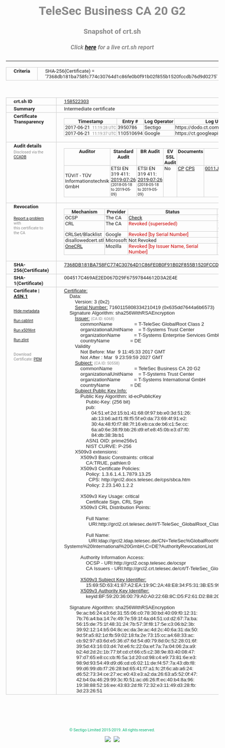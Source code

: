 # TeleSec Business CA 20 G2
### Snapshot of crt.sh
##### Click [here](https://crt.sh/?q=7368DB181BA758FC774C30764D1C86FE0B0F91B02F855B1520FCCDB76D9D0275) for a live crt.sh report

---
<!DOCTYPE HTML PUBLIC "-//W3C//DTD HTML 4.0 Transitional//EN">
<HTML>
<HEAD>
  <META http-equiv="Content-Type" content="text/html; charset=UTF-8">
  <TITLE>crt.sh | 7368db181ba758fc774c30764d1c86fe0b0f91b02f855b1520fccdb76d9d0275</TITLE>
  <META name="description" content="Free CT Log Certificate Search Tool from Sectigo (formerly Comodo CA)">
  <META name="keywords" content="crt.sh, CT, Certificate Transparency, Certificate Search, SSL Certificate, Sectigo, Comodo CA">
  <LINK href="//fonts.googleapis.com/css?family=Roboto+Mono|Roboto:400,400i,700,700i" rel="stylesheet">
  <STYLE type="text/css">
    a {
      white-space: nowrap;
    }
    body {
      color: #888888;
      font: 12pt Roboto, sans-serif;
      padding-top: 10px;
      text-align: center
    }
    form {
      margin: 0px
    }
    span {
      border-radius: 10px
    }
    span.heading {
      color: #888888;
      font: 12pt Roboto, sans-serif
    }
    span.title {
      background-color: #00B373;
      color: #FFFFFF;
      font: bold 18pt Roboto, sans-serif;
      padding: 0px 5px
    }
    span.text {
      color: #888888;
      font: 10pt Roboto, sans-serif
    }
    span.whiteongrey {
      background-color: #D9D9D6;
      color: #FFFFFF;
      font: bold 18pt Roboto, sans-serif;
      padding: 0px 5px
    }
    table {
      border-collapse: collapse;
      color: #222222;
      font: 10pt Roboto, sans-serif;
      margin-left: auto;
      margin-right: auto
    }
    table.options {
      border: none;
      margin-left: 10px
    }
    td, th {
      border: 1px solid #CCCCCC;
      padding: 0px 2px;
      text-align: left;
      vertical-align: top
    }
    td.outer, th.outer {
      border: 1px solid #CCCCCC;
      padding: 2px 20px;
      text-align: left
    }
    th.heading {
      color: #888888;
      font: bold italic 12pt Roboto, sans-serif;
      padding: 20px 0px 0px;
      text-align: center
    }
    th.options, td.options {
      border: none;
      vertical-align: middle
    }
    td.text {
      font: 10pt "Roboto Mono", sans-serif;
      padding: 2px 20px
    }
    td.heading {
      border: none;
      color: #888888;
      font: 12pt Roboto, sans-serif;
      padding-top: 20px;
      text-align: center
    }
    table.lint td, th {
      text-align: center
    }
    .button {
      background-color: #00B373;
      border-radius: 10px;
      color: #FFFFFF;
      font: bold 13pt Roboto, sans-serif
    }
    .copyright {
      font: 8pt Roboto, sans-serif;
      color: #00B373
    }
    .input {
      border: 1px solid #888888;
      font-weight: bold;
      text-align: center
    }
    .small {
      font: 8pt Roboto, sans-serif;
      color: #888888
    }
    .error {
      background-color: #FFDFDF;
      color: #CC0000;
      font-weight: bold
    }
    .fatal {
      background-color: #0000AA;
      color: #FFFFFF;
      font-weight: bold
    }
    .notice {
      background-color: #FFFFDF;
      color: #606000
    }
    .warning {
      background-color: #FFEFDF;
      color: #DF6000
    }
  </STYLE>
</HEAD>
<BODY>

<TABLE>
  <TR>
    <TH class="outer">Criteria</TH>
    <TD class="outer">SHA-256(Certificate) = '7368db181ba758fc774c30764d1c86fe0b0f91b02f855b1520fccdb76d9d0275'</TD>
  </TR>
</TABLE>
<BR>
<TABLE>
  <TR>
    <TH class="outer">crt.sh ID</TH>
    <TD class="outer"><A href="?id=158522303">158522303</A></TD>
  </TR>
  <TR>
    <TH class="outer">Summary</TH>
    <TD class="outer">Intermediate certificate</TD>
  </TR>
  <TR>
    <TH class="outer">Certificate<BR>Transparency</TH>
    <TD class="outer">
<TABLE class="options" style="margin-left:0px">
  <TR>
    <TH>Timestamp</TH>
    <TH>Entry #</TH>
    <TH>Log Operator</TH>
    <TH>Log URL</TH>
  </TR>
  <TR>
    <TD>2017-06-21&nbsp; <FONT class="small">11:19:28 UTC</FONT></TD>
    <TD>3950786</TD>
    <TD>Sectigo</TD>
    <TD>https://dodo.ct.comodo.com</TD>
  </TR>
  <TR>
    <TD>2017-06-21&nbsp; <FONT class="small">11:19:37 UTC</FONT></TD>
    <TD>110510694</TD>
    <TD>Google</TD>
    <TD>https://ct.googleapis.com/rocketeer</TD>
  </TR>
</TABLE>
    </TD>
  </TR>
  <TR>
    <TH class="outer">Audit details<BR>
      <DIV class="small" style="padding-top:3px">Disclosed via the
        <A href="//ccadb-public.secure.force.com/mozilla/PublicAllIntermediateCerts" target="_blank">CCADB</A></DIV>
    </TH>
    <TD class="outer">
<TABLE class="options" style="margin-left:0px">
  <TR>
    <TH>Auditor</TH>
    <TH>Standard Audit</TH>
    <TH>BR Audit</TH>
    <TH>EV SSL Audit</TH>
    <TH>Documents</TH>
    <TH>CCADB</TH>
    <TH>Root Owner / Certificate</TH>
  </TR>
  <TR>
    <TD style="vertical-align:middle">TÜViT - TÜV Informationstechnik GmbH</TD>
    <TD>ETSI EN 319 411:
      <A href="https://www.tuvit.de/fileadmin/Content/TUV_IT/zertifikate/en/AA2019072602_T-TeleSec-GlobalRoot-Class-2_V1.0_s.pdf" target="_blank">2019-07-26</A>
      <BR><FONT style="font-size:8pt">(2018-05-18 to 2019-05-09)</FONT></TD>
    <TD>ETSI EN 319 411:
      <A href="https://www.tuvit.de/fileadmin/Content/TUV_IT/zertifikate/en/AA2019072602_T-TeleSec-GlobalRoot-Class-2_V1.0_s.pdf" target="_blank">2019-07-26</A>
      <BR><FONT style="font-size:8pt">(2018-05-18 to 2019-05-09)</FONT></TD>
    <TD>No    <TD>
      <A href="http://sbca.telesec.de/cps/cps2.pdf" target="blank">CP</A>
      <A href="http://sbca.telesec.de/cps/cps2.pdf" target="blank">CPS</A>
    </TD>
    <TD><A href="//ccadb.force.com/0011J000018KoM8QAK" target="_blank">0011J000018KoM8QAK</A></TD>
    <TD><A href="/?id=8733622">T-Systems International GmbH (Deutsche Telekom)</A></TD>
  </TR>
</TABLE>
    </TD>
  </TR>
  <TR>
    <TH class="outer">Revocation<BR><BR>
      <DIV class="small" style="padding-top:3px"><A href="?id=158522303&opt=problemreporting">Report a problem</A> with<BR>this certificate to the CA</DIV></TH>
    <TD class="outer">
      <TABLE class="options" style="margin-left:0px">
        <TR>
          <TH>Mechanism</TH>
          <TH>Provider</TH>
          <TH>Status</TH>
          <TH>Revocation Date</TH>
          <TH>Last Observed in CRL</TH>
          <TH>Last Checked <SPAN style="color:#CC0000;vertical-align:middle;font-size:70%;font-weight:normal">(Error)</SPAN></TH>
        </TR>
        <TR>
          <TD>OCSP</TD>
          <TD>The CA</TD>
          <TD><A href="?id=158522303&opt=ocsp">Check</A></TD>
          <TD><SPAN style="color:#888888">?</SPAN></TD>
          <TD><SPAN style="color:#888888">n/a</SPAN></TD>
          <TD><SPAN style="color:#888888">?</SPAN></TD>
        </TR>
        <TR>
          <TD>CRL</TD>
          <TD>The CA</TD>
          <TD><SPAN style="color:#CC0000">Revoked (superseded)</SPAN></TD><TD>2019-02-12&nbsp; <FONT class="small">12:38:58 UTC</FONT></TD><TD>2019-10-30&nbsp; <FONT class="small">17:38:52 UTC</FONT></TD><TD>2019-12-04&nbsp; <FONT class="small">20:05:09 UTC</FONT></TD>
        </TR>
        <TR>
          <TD>CRLSet/Blacklist</TD>
          <TD>Google</TD>
          <TD><SPAN style="color:#CC0000">Revoked [by Serial Number]</SPAN></TD>
          <TD><SPAN style="color:#888888">n/a</SPAN></TD>
          <TD><SPAN style="color:#888888">n/a</SPAN></TD>
          <TD><SPAN style="color:#888888">n/a</SPAN></TD>
        </TR>
        <TR>
          <TD>disallowedcert.stl</TD>
          <TD>Microsoft</TD>
          <TD>Not Revoked</TD>
          <TD><SPAN style="color:#888888">n/a</SPAN></TD>
          <TD><SPAN style="color:#888888">n/a</SPAN></TD>
          <TD><SPAN style="color:#888888">n/a</SPAN></TD>
        </TR>
        <TR>
          <TD><A href="/mozilla-onecrl" target="_blank">OneCRL</A></TD>
          <TD>Mozilla</TD>
          <TD><SPAN style="color:#CC0000">Revoked [by Issuer Name, Serial Number]</SPAN></TD><TD><SPAN style="color:#888888">Unknown</SPAN></TD>
          <TD><SPAN style="color:#888888">n/a</SPAN></TD>
          <TD><SPAN style="color:#888888">n/a</SPAN></TD>
        </TR>
      </TABLE>
    </TD>
  </TR>
  <TR>
    <TH class="outer">SHA-256(Certificate)</TH>
    <TD class="outer"><A href="//censys.io/certificates/7368db181ba758fc774c30764d1c86fe0b0f91b02f855b1520fccdb76d9d0275">7368DB181BA758FC774C30764D1C86FE0B0F91B02F855B1520FCCDB76D9D0275</A></TD>
  </TR>
  <TR>
    <TH class="outer">SHA-1(Certificate)</TH>
    <TD class="outer">004517C469AE2ED067D29F67597844612D3A2E4E</TD>
  </TR>
  <TR>
    <TH class="outer">Certificate | <A href="?asn1=158522303">ASN.1</A>
      <SPAN class="small"><BR>
      <BR><BR><A href="?id=158522303&opt=nometadata">Hide metadata</A>
      <BR><BR><A href="?id=158522303&opt=cablint">Run cablint</A>
      <BR><BR><A href="?id=158522303&opt=x509lint">Run x509lint</A>
      <BR><BR><A href="?id=158522303&opt=zlint">Run zlint</A>
      <BR><BR><BR>Download Certificate: <A href="?d=158522303">PEM</A>
      </SPAN>
    </TH>
    <TD class="text"><A href="?d=158522303">Certificate:</A><BR>&nbsp;&nbsp;&nbsp;&nbsp;Data:<BR>&nbsp;&nbsp;&nbsp;&nbsp;&nbsp;&nbsp;&nbsp;&nbsp;Version:&nbsp;3&nbsp;(0x2)<BR>&nbsp;&nbsp;&nbsp;&nbsp;&nbsp;&nbsp;&nbsp;&nbsp;<A href="?serial=635dd7644a6b6573">Serial&nbsp;Number:</A>&nbsp;7160115808334210419&nbsp;(0x635dd7644a6b6573)<BR>&nbsp;&nbsp;&nbsp;&nbsp;Signature&nbsp;Algorithm:&nbsp;sha256WithRSAEncryption<BR>&nbsp;&nbsp;&nbsp;&nbsp;&nbsp;&nbsp;&nbsp;&nbsp;<A href="?caid=6068">Issuer:</A> <SPAN class="small">(CA ID: 6068)</SPAN><BR>&nbsp;&nbsp;&nbsp;&nbsp;&nbsp;&nbsp;&nbsp;&nbsp;&nbsp;&nbsp;&nbsp;&nbsp;commonName&nbsp;&nbsp;&nbsp;&nbsp;&nbsp;&nbsp;&nbsp;&nbsp;&nbsp;&nbsp;&nbsp;&nbsp;&nbsp;&nbsp;&nbsp;&nbsp;=&nbsp;T-TeleSec&nbsp;GlobalRoot&nbsp;Class&nbsp;2<BR>&nbsp;&nbsp;&nbsp;&nbsp;&nbsp;&nbsp;&nbsp;&nbsp;&nbsp;&nbsp;&nbsp;&nbsp;organizationalUnitName&nbsp;&nbsp;&nbsp;&nbsp;=&nbsp;T-Systems&nbsp;Trust&nbsp;Center<BR>&nbsp;&nbsp;&nbsp;&nbsp;&nbsp;&nbsp;&nbsp;&nbsp;&nbsp;&nbsp;&nbsp;&nbsp;organizationName&nbsp;&nbsp;&nbsp;&nbsp;&nbsp;&nbsp;&nbsp;&nbsp;&nbsp;&nbsp;=&nbsp;T-Systems&nbsp;Enterprise&nbsp;Services&nbsp;GmbH<BR>&nbsp;&nbsp;&nbsp;&nbsp;&nbsp;&nbsp;&nbsp;&nbsp;&nbsp;&nbsp;&nbsp;&nbsp;countryName&nbsp;&nbsp;&nbsp;&nbsp;&nbsp;&nbsp;&nbsp;&nbsp;&nbsp;&nbsp;&nbsp;&nbsp;&nbsp;&nbsp;&nbsp;=&nbsp;DE<BR>&nbsp;&nbsp;&nbsp;&nbsp;&nbsp;&nbsp;&nbsp;&nbsp;Validity<BR>&nbsp;&nbsp;&nbsp;&nbsp;&nbsp;&nbsp;&nbsp;&nbsp;&nbsp;&nbsp;&nbsp;&nbsp;Not&nbsp;Before:&nbsp;Mar&nbsp;&nbsp;9&nbsp;11:45:33&nbsp;2017&nbsp;GMT<BR>&nbsp;&nbsp;&nbsp;&nbsp;&nbsp;&nbsp;&nbsp;&nbsp;&nbsp;&nbsp;&nbsp;&nbsp;Not&nbsp;After&nbsp;:&nbsp;Mar&nbsp;&nbsp;9&nbsp;23:59:59&nbsp;2027&nbsp;GMT<BR>&nbsp;&nbsp;&nbsp;&nbsp;&nbsp;&nbsp;&nbsp;&nbsp;<A href="?caid=50558">Subject:</A> <SPAN class="small">(CA ID: 50558)</SPAN><BR>&nbsp;&nbsp;&nbsp;&nbsp;&nbsp;&nbsp;&nbsp;&nbsp;&nbsp;&nbsp;&nbsp;&nbsp;commonName&nbsp;&nbsp;&nbsp;&nbsp;&nbsp;&nbsp;&nbsp;&nbsp;&nbsp;&nbsp;&nbsp;&nbsp;&nbsp;&nbsp;&nbsp;&nbsp;=&nbsp;TeleSec&nbsp;Business&nbsp;CA&nbsp;20&nbsp;G2<BR>&nbsp;&nbsp;&nbsp;&nbsp;&nbsp;&nbsp;&nbsp;&nbsp;&nbsp;&nbsp;&nbsp;&nbsp;organizationalUnitName&nbsp;&nbsp;&nbsp;&nbsp;=&nbsp;T-Systems&nbsp;Trust&nbsp;Center<BR>&nbsp;&nbsp;&nbsp;&nbsp;&nbsp;&nbsp;&nbsp;&nbsp;&nbsp;&nbsp;&nbsp;&nbsp;organizationName&nbsp;&nbsp;&nbsp;&nbsp;&nbsp;&nbsp;&nbsp;&nbsp;&nbsp;&nbsp;=&nbsp;T-Systems&nbsp;International&nbsp;GmbH<BR>&nbsp;&nbsp;&nbsp;&nbsp;&nbsp;&nbsp;&nbsp;&nbsp;&nbsp;&nbsp;&nbsp;&nbsp;countryName&nbsp;&nbsp;&nbsp;&nbsp;&nbsp;&nbsp;&nbsp;&nbsp;&nbsp;&nbsp;&nbsp;&nbsp;&nbsp;&nbsp;&nbsp;=&nbsp;DE<BR>&nbsp;&nbsp;&nbsp;&nbsp;&nbsp;&nbsp;&nbsp;&nbsp;<A href="?spkisha256=09e110817da730a43de933c44d08c79dfa0ae97d3d4050c0438abce572643a17">Subject&nbsp;Public&nbsp;Key&nbsp;Info:</A><BR>&nbsp;&nbsp;&nbsp;&nbsp;&nbsp;&nbsp;&nbsp;&nbsp;&nbsp;&nbsp;&nbsp;&nbsp;Public&nbsp;Key&nbsp;Algorithm:&nbsp;id-ecPublicKey<BR>&nbsp;&nbsp;&nbsp;&nbsp;&nbsp;&nbsp;&nbsp;&nbsp;&nbsp;&nbsp;&nbsp;&nbsp;&nbsp;&nbsp;&nbsp;&nbsp;Public-Key:&nbsp;(256&nbsp;bit)<BR>&nbsp;&nbsp;&nbsp;&nbsp;&nbsp;&nbsp;&nbsp;&nbsp;&nbsp;&nbsp;&nbsp;&nbsp;&nbsp;&nbsp;&nbsp;&nbsp;pub:&nbsp;<BR>&nbsp;&nbsp;&nbsp;&nbsp;&nbsp;&nbsp;&nbsp;&nbsp;&nbsp;&nbsp;&nbsp;&nbsp;&nbsp;&nbsp;&nbsp;&nbsp;&nbsp;&nbsp;&nbsp;&nbsp;04:51:ef:2d:15:b1:41:68:0f:97:bb:e0:3d:51:26:<BR>&nbsp;&nbsp;&nbsp;&nbsp;&nbsp;&nbsp;&nbsp;&nbsp;&nbsp;&nbsp;&nbsp;&nbsp;&nbsp;&nbsp;&nbsp;&nbsp;&nbsp;&nbsp;&nbsp;&nbsp;ab:13:b6:ad:f1:f8:f5:5f:e0:da:73:69:4f:91:e2:<BR>&nbsp;&nbsp;&nbsp;&nbsp;&nbsp;&nbsp;&nbsp;&nbsp;&nbsp;&nbsp;&nbsp;&nbsp;&nbsp;&nbsp;&nbsp;&nbsp;&nbsp;&nbsp;&nbsp;&nbsp;30:4a:48:f0:f7:88:7f:16:eb:ca:de:b6:c1:5e:cc:<BR>&nbsp;&nbsp;&nbsp;&nbsp;&nbsp;&nbsp;&nbsp;&nbsp;&nbsp;&nbsp;&nbsp;&nbsp;&nbsp;&nbsp;&nbsp;&nbsp;&nbsp;&nbsp;&nbsp;&nbsp;6a:a0:6e:38:f9:bb:26:d9:ef:e8:45:0b:e3:d7:f0:<BR>&nbsp;&nbsp;&nbsp;&nbsp;&nbsp;&nbsp;&nbsp;&nbsp;&nbsp;&nbsp;&nbsp;&nbsp;&nbsp;&nbsp;&nbsp;&nbsp;&nbsp;&nbsp;&nbsp;&nbsp;84:db:38:3b:b1<BR>&nbsp;&nbsp;&nbsp;&nbsp;&nbsp;&nbsp;&nbsp;&nbsp;&nbsp;&nbsp;&nbsp;&nbsp;&nbsp;&nbsp;&nbsp;&nbsp;ASN1&nbsp;OID:&nbsp;prime256v1<BR>&nbsp;&nbsp;&nbsp;&nbsp;&nbsp;&nbsp;&nbsp;&nbsp;&nbsp;&nbsp;&nbsp;&nbsp;&nbsp;&nbsp;&nbsp;&nbsp;NIST&nbsp;CURVE:&nbsp;P-256<BR>&nbsp;&nbsp;&nbsp;&nbsp;&nbsp;&nbsp;&nbsp;&nbsp;X509v3&nbsp;extensions:<BR>&nbsp;&nbsp;&nbsp;&nbsp;&nbsp;&nbsp;&nbsp;&nbsp;&nbsp;&nbsp;&nbsp;&nbsp;X509v3&nbsp;Basic&nbsp;Constraints:&nbsp;critical<BR>&nbsp;&nbsp;&nbsp;&nbsp;&nbsp;&nbsp;&nbsp;&nbsp;&nbsp;&nbsp;&nbsp;&nbsp;&nbsp;&nbsp;&nbsp;&nbsp;CA:TRUE,&nbsp;pathlen:0<BR>&nbsp;&nbsp;&nbsp;&nbsp;&nbsp;&nbsp;&nbsp;&nbsp;&nbsp;&nbsp;&nbsp;&nbsp;X509v3&nbsp;Certificate&nbsp;Policies:&nbsp;<BR>&nbsp;&nbsp;&nbsp;&nbsp;&nbsp;&nbsp;&nbsp;&nbsp;&nbsp;&nbsp;&nbsp;&nbsp;&nbsp;&nbsp;&nbsp;&nbsp;Policy:&nbsp;1.3.6.1.4.1.7879.13.25<BR>&nbsp;&nbsp;&nbsp;&nbsp;&nbsp;&nbsp;&nbsp;&nbsp;&nbsp;&nbsp;&nbsp;&nbsp;&nbsp;&nbsp;&nbsp;&nbsp;&nbsp;&nbsp;CPS:&nbsp;http://grcl2.docs.telesec.de/cps/sbca.htm<BR>&nbsp;&nbsp;&nbsp;&nbsp;&nbsp;&nbsp;&nbsp;&nbsp;&nbsp;&nbsp;&nbsp;&nbsp;&nbsp;&nbsp;&nbsp;&nbsp;Policy:&nbsp;2.23.140.1.2.2<BR><BR>&nbsp;&nbsp;&nbsp;&nbsp;&nbsp;&nbsp;&nbsp;&nbsp;&nbsp;&nbsp;&nbsp;&nbsp;X509v3&nbsp;Key&nbsp;Usage:&nbsp;critical<BR>&nbsp;&nbsp;&nbsp;&nbsp;&nbsp;&nbsp;&nbsp;&nbsp;&nbsp;&nbsp;&nbsp;&nbsp;&nbsp;&nbsp;&nbsp;&nbsp;Certificate&nbsp;Sign,&nbsp;CRL&nbsp;Sign<BR>&nbsp;&nbsp;&nbsp;&nbsp;&nbsp;&nbsp;&nbsp;&nbsp;&nbsp;&nbsp;&nbsp;&nbsp;X509v3&nbsp;CRL&nbsp;Distribution&nbsp;Points:&nbsp;<BR><BR>&nbsp;&nbsp;&nbsp;&nbsp;&nbsp;&nbsp;&nbsp;&nbsp;&nbsp;&nbsp;&nbsp;&nbsp;&nbsp;&nbsp;&nbsp;&nbsp;Full&nbsp;Name:<BR>&nbsp;&nbsp;&nbsp;&nbsp;&nbsp;&nbsp;&nbsp;&nbsp;&nbsp;&nbsp;&nbsp;&nbsp;&nbsp;&nbsp;&nbsp;&nbsp;&nbsp;&nbsp;URI:http://grcl2.crl.telesec.de/rl/T-TeleSec_GlobalRoot_Class_2.crl<BR><BR>&nbsp;&nbsp;&nbsp;&nbsp;&nbsp;&nbsp;&nbsp;&nbsp;&nbsp;&nbsp;&nbsp;&nbsp;&nbsp;&nbsp;&nbsp;&nbsp;Full&nbsp;Name:<BR>&nbsp;&nbsp;&nbsp;&nbsp;&nbsp;&nbsp;&nbsp;&nbsp;&nbsp;&nbsp;&nbsp;&nbsp;&nbsp;&nbsp;&nbsp;&nbsp;&nbsp;&nbsp;URI:ldap://grcl2.ldap.telesec.de/CN=TeleSec%GlobalRoot%20Class%202,OU=T-Systems%20Trust%20Center,O=T-Systems%20International%20GmbH,C=DE?AuthorityRevocationList<BR><BR>&nbsp;&nbsp;&nbsp;&nbsp;&nbsp;&nbsp;&nbsp;&nbsp;&nbsp;&nbsp;&nbsp;&nbsp;Authority&nbsp;Information&nbsp;Access:&nbsp;<BR>&nbsp;&nbsp;&nbsp;&nbsp;&nbsp;&nbsp;&nbsp;&nbsp;&nbsp;&nbsp;&nbsp;&nbsp;&nbsp;&nbsp;&nbsp;&nbsp;OCSP&nbsp;-&nbsp;URI:http://grcl2.ocsp.telesec.de/ocspr<BR>&nbsp;&nbsp;&nbsp;&nbsp;&nbsp;&nbsp;&nbsp;&nbsp;&nbsp;&nbsp;&nbsp;&nbsp;&nbsp;&nbsp;&nbsp;&nbsp;CA&nbsp;Issuers&nbsp;-&nbsp;URI:http://grcl2.crt.telesec.de/crt/T-TeleSec_GlobalRoot_Class_2.crt<BR><BR>&nbsp;&nbsp;&nbsp;&nbsp;&nbsp;&nbsp;&nbsp;&nbsp;&nbsp;&nbsp;&nbsp;&nbsp;<A href="?ski=15695d634187a2ea199c2a48e834f5313be5992b">X509v3&nbsp;Subject&nbsp;Key&nbsp;Identifier:</A><BR>&nbsp;&nbsp;&nbsp;&nbsp;&nbsp;&nbsp;&nbsp;&nbsp;&nbsp;&nbsp;&nbsp;&nbsp;&nbsp;&nbsp;&nbsp;&nbsp;15:69:5D:63:41:87:A2:EA:19:9C:2A:48:E8:34:F5:31:3B:E5:99:2B<BR>&nbsp;&nbsp;&nbsp;&nbsp;&nbsp;&nbsp;&nbsp;&nbsp;&nbsp;&nbsp;&nbsp;&nbsp;<A href="?ski=bf5920360079a0a0226b8cd5f261d2b82ccb824a">X509v3&nbsp;Authority&nbsp;Key&nbsp;Identifier:</A><BR>&nbsp;&nbsp;&nbsp;&nbsp;&nbsp;&nbsp;&nbsp;&nbsp;&nbsp;&nbsp;&nbsp;&nbsp;&nbsp;&nbsp;&nbsp;&nbsp;keyid:BF:59:20:36:00:79:A0:A0:22:6B:8C:D5:F2:61:D2:B8:2C:CB:82:4A<BR><BR>&nbsp;&nbsp;&nbsp;&nbsp;Signature&nbsp;Algorithm:&nbsp;sha256WithRSAEncryption<BR>&nbsp;&nbsp;&nbsp;&nbsp;&nbsp;&nbsp;&nbsp;&nbsp;&nbsp;9e:ac:b6:24:e3:6d:31:55:06:c0:78:30:bd:40:09:f0:12:31:<BR>&nbsp;&nbsp;&nbsp;&nbsp;&nbsp;&nbsp;&nbsp;&nbsp;&nbsp;7b:76:a4:ba:14:7e:49:7e:59:1f:4a:d4:51:cd:d2:67:7a:ba:<BR>&nbsp;&nbsp;&nbsp;&nbsp;&nbsp;&nbsp;&nbsp;&nbsp;&nbsp;56:15:de:75:1f:48:31:24:7b:57:3f:f8:17:5e:c3:06:b2:3b:<BR>&nbsp;&nbsp;&nbsp;&nbsp;&nbsp;&nbsp;&nbsp;&nbsp;&nbsp;39:92:12:14:b5:04:8c:ec:da:3e:ac:4d:2c:40:6a:31:da:50:<BR>&nbsp;&nbsp;&nbsp;&nbsp;&nbsp;&nbsp;&nbsp;&nbsp;&nbsp;9d:5f:a5:82:1d:fb:59:02:18:fa:2e:73:15:cc:a4:68:33:ac:<BR>&nbsp;&nbsp;&nbsp;&nbsp;&nbsp;&nbsp;&nbsp;&nbsp;&nbsp;cb:92:97:d3:6d:e5:36:d7:6d:54:d0:79:8d:0c:52:28:01:6f:<BR>&nbsp;&nbsp;&nbsp;&nbsp;&nbsp;&nbsp;&nbsp;&nbsp;&nbsp;39:5d:43:16:03:d4:7d:e6:fc:22:0a:ef:7a:7a:04:06:2a:a9:<BR>&nbsp;&nbsp;&nbsp;&nbsp;&nbsp;&nbsp;&nbsp;&nbsp;&nbsp;b2:4d:2d:2c:1b:77:bf:cd:cf:66:c5:c2:38:9e:83:40:08:47:<BR>&nbsp;&nbsp;&nbsp;&nbsp;&nbsp;&nbsp;&nbsp;&nbsp;&nbsp;97:d7:65:e8:cc:cb:f6:5a:1d:20:cd:98:c4:e9:73:81:6e:e3:<BR>&nbsp;&nbsp;&nbsp;&nbsp;&nbsp;&nbsp;&nbsp;&nbsp;&nbsp;98:9d:93:54:49:d9:d6:cd:c6:02:11:de:f4:57:7a:43:db:f8:<BR>&nbsp;&nbsp;&nbsp;&nbsp;&nbsp;&nbsp;&nbsp;&nbsp;&nbsp;99:d6:99:db:f7:26:28:bd:65:41:f7:a1:fc:2f:6c:ab:a6:24:<BR>&nbsp;&nbsp;&nbsp;&nbsp;&nbsp;&nbsp;&nbsp;&nbsp;&nbsp;d6:52:73:34:ce:27:ec:e0:43:e3:a2:da:26:63:a5:52:0f:47:<BR>&nbsp;&nbsp;&nbsp;&nbsp;&nbsp;&nbsp;&nbsp;&nbsp;&nbsp;42:b4:0a:46:29:99:3c:f0:51:ac:d6:26:ff:ec:40:b4:8a:96:<BR>&nbsp;&nbsp;&nbsp;&nbsp;&nbsp;&nbsp;&nbsp;&nbsp;&nbsp;19:38:88:52:16:ee:43:83:2d:f8:72:32:e3:11:49:d3:28:fb:<BR>&nbsp;&nbsp;&nbsp;&nbsp;&nbsp;&nbsp;&nbsp;&nbsp;&nbsp;3d:23:26:51<BR>    </TD>
  </TR>
</TABLE>

  <BR><BR><BR>

  <P class="copyright">&copy; Sectigo Limited 2015-2019. All rights reserved.</P>
  <DIV>
    <A href="https://sectigo.com/"><IMG src="/sectigo_s.png"></A>
    &nbsp;<A href="https://github.com/crtsh"><IMG src="/GitHub-Mark-32px.png"></A>
  </DIV>
</BODY>
</HTML>
